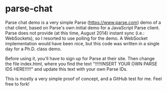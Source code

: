 parse-chat
==========

Parse chat demo is a very simple Parse (https://www.parse.com) demo of a chat
client, based on Parse's own initial demo for a JavaScript Parse client.
Parse does not provide (at this time, August 2014) instant sync
(i.e.: WebSockets), so I resorted to use polling for the demo.
A WebSocket implementation would have been nice, but this code was written in
a single day for a Ph.D. class demo.

Before using it, you'll have to sign up for Parse at their site. Then change
the file index.html, where you find the text
	"!!!!!INSERT YOUR OWN PARSE IDS HERE!!!!!"
and update this text with your own Parse IDs.

This is mostly a very simple proof of concept, and a GitHub test for me.
Feel free to fork!
